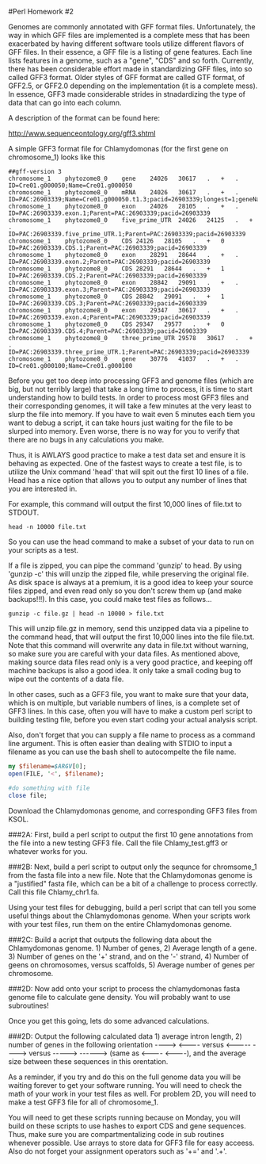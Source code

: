 #Perl Homework #2

Genomes are commonly annotated with GFF format files. Unfortunately, the way in which GFF files are implemented is a complete mess that has been exacerbated by having different software tools utilize different flavors of GFF files. In their essence, a GFF file is a listing of gene features. Each line lists features in a genome, such as a "gene", "CDS" and so forth. Currently, there has been considerable effort made in standardizing GFF files, into so called GFF3 format. Older styles of GFF format are called GTF format, of GFF2.5, or GFF2.0 depending on the implementation (it is a complete mess). In essence, GFF3 made considerable strides in stnadardizing the type of data that can go into each column.

A description of the format can be found here:

http://www.sequenceontology.org/gff3.shtml

A simple GFF3 format file for Chlamydomonas (for the first gene on chromosome_1) looks like this

```GFF3
##gff-version 3
chromosome_1	phytozome8_0	gene	24026	30617	.	+	.	ID=Cre01.g000050;Name=Cre01.g000050
chromosome_1	phytozome8_0	mRNA	24026	30617	.	+	.	ID=PAC:26903339;Name=Cre01.g000050.t1.3;pacid=26903339;longest=1;geneName=RWP14;Parent=Cre01.g000050
chromosome_1	phytozome8_0	exon	24026	28105	.	+	.	ID=PAC:26903339.exon.1;Parent=PAC:26903339;pacid=26903339
chromosome_1	phytozome8_0	five_prime_UTR	24026	24125	.	+	.	ID=PAC:26903339.five_prime_UTR.1;Parent=PAC:26903339;pacid=26903339
chromosome_1	phytozome8_0	CDS	24126	28105	.	+	0	ID=PAC:26903339.CDS.1;Parent=PAC:26903339;pacid=26903339
chromosome_1	phytozome8_0	exon	28291	28644	.	+	.	ID=PAC:26903339.exon.2;Parent=PAC:26903339;pacid=26903339
chromosome_1	phytozome8_0	CDS	28291	28644	.	+	1	ID=PAC:26903339.CDS.2;Parent=PAC:26903339;pacid=26903339
chromosome_1	phytozome8_0	exon	28842	29091	.	+	.	ID=PAC:26903339.exon.3;Parent=PAC:26903339;pacid=26903339
chromosome_1	phytozome8_0	CDS	28842	29091	.	+	1	ID=PAC:26903339.CDS.3;Parent=PAC:26903339;pacid=26903339
chromosome_1	phytozome8_0	exon	29347	30617	.	+	.	ID=PAC:26903339.exon.4;Parent=PAC:26903339;pacid=26903339
chromosome_1	phytozome8_0	CDS	29347	29577	.	+	0	ID=PAC:26903339.CDS.4;Parent=PAC:26903339;pacid=26903339
chromosome_1	phytozome8_0	three_prime_UTR	29578	30617	.	+	.	ID=PAC:26903339.three_prime_UTR.1;Parent=PAC:26903339;pacid=26903339
chromosome_1	phytozome8_0	gene	30776	41037	.	+	.	ID=Cre01.g000100;Name=Cre01.g000100
```

Before you get too deep into processing GFF3 and genome files (which are big, but not terribly large) that take a long time to process, it is time to start understanding how to build tests. In order to process most GFF3 files and their corresponding genomes, it will take a few minutes at the very least to slurp the file into memory. If you have to wait even 5 minutes each tiem you want to debug a script, it can take hours just waiting for the file to be slurped into memory. Even worse, there is no way for you to verify that there are no bugs in any calculations you make.

Thus, it is AWLAYS good practice to make a test data set and ensure it is behaving as expected. One of the fastest ways to create a test file, is to utilize the Unix command 'head' that will spit out the first 10 lines of a file. Head has a nice option that allows you to output any number of lines that you are interested in.

For example, this command will output the first 10,000 lines of file.txt to STDOUT.

```unix
head -n 10000 file.txt
```

So you can use the head command to make a subset of your data to run on your scripts as a test. 

If a file is zipped, you can pipe the command 'gunzip' to head. By using 'gunzip -c' this will unzip the zipped file, while preserving the original file. As disk space is always at a premium, it is a good idea to keep your source files zipped, and even read only so you don't screw them up (and make backups!!!). In this case, you could make test files as follows...

```unix
gunzip -c file.gz | head -n 10000 > file.txt
```

This will unzip file.gz in memory, send this unzipped data via a pipeline to the command head, that will output the first 10,000 lines into the file file.txt. Note that this command will overwrite any data in file.txt without warning, so make sure you are careful with your data files. As mentioned above, making source data files read only is a very good practice, and keeping off machine backups is also a good idea. It only take a small coding bug to wipe out the contents of a data file.

In other cases, such as a GFF3 file, you want to make sure that your data, which is on multiple, but variable numbers of lines, is a complete set of GFF3 lines. In this case, often you will have to make a custom perl script to building testing file, before you even start coding your actual analysis script.

Also, don't forget that you can supply a file name to process as a command line argument. This is often easier than dealing with STDIO to input a filename as you can use the bash shell to autocompelte the file name.

```perl
my $filename=$ARGV[0];
open(FILE, '<', $filename);

#do something with file
close file;
```


Download the Chlamydomonas genome, and corresponding GFF3 files from KSOL.

###2A: First, build a perl script to output the first 10 gene annotations from the file into a new testing GFF3 file. Call the file Chlamy_test.gff3 or whatever works for you.

###2B: Next, build a perl script to output only the sequnce for chromsome_1 from the fasta file into a new file. Note that the Chlamydomonas genome is a "justified" fasta file, which can be a bit of a challenge to process correctly. Call this file Chlamy_chr1.fa.

Using your test files for debugging, build a perl script that can tell you some useful things about the Chlamydomonas genome. When your scripts work with your test files, run them on the entire Chlamydomonas genome.

###2C: Build a acript that outputs the following data about the Chlamydomonas genome. 1) Number of genes, 2) Average length of a gene. 3) Number of genes on the '+' strand, and on the '-' strand, 4) Number of geens on chromosomes, versus scaffolds, 5) Average number of genes per chromosome.

###2D: Now add onto your script to process the chlamydomonas fasta genome file to calculate gene density. You will probably want to use subroutines!

Once you get this going, lets do some advanced calculations.

###2D: Output the following calculated data 1) average intron length, 2) number of genes in the following orientation ----> <---- versus <----- ----> versus -----> ------> (same as <---- <----), and the average size between these sequences in this orentation.

As a reminder, if you try and do this on the full genome data you will be waiting forever to get your software running. You will need to check the math of your work in your test files as well. For problem 2D, you will need to make a test GFF3 file for all of chromosome_1.

You will need to get these scripts running because on Monday, you will build on these scripts to use hashes to export CDS and gene sequences. Thus, make sure you are compartmentalizing code in sub routines whenever possible. Use arrays to store data for GFF3 file for easy acceess. Also do not forget your assignment operators such as '+=' and '.+'.









